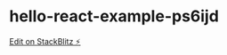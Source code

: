 # hello-react-example-ps6ijd

[Edit on StackBlitz ⚡️](https://stackblitz.com/edit/hello-react-example-ps6ijd)